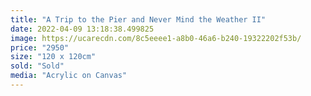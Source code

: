 ```yaml
---
title: "A Trip to the Pier and Never Mind the Weather II"
date: 2022-04-09 13:18:38.499825
image: https://ucarecdn.com/8c5eeee1-a8b0-46a6-b240-19322202f53b/
price: "2950"
size: "120 x 120cm"
sold: "Sold"
media: "Acrylic on Canvas"
---
```


